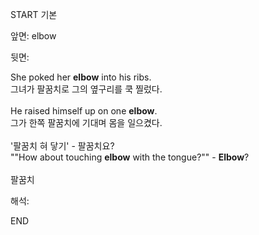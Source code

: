 START
기본

앞면:
elbow


뒷면:
 <div>She poked her <strong>elbow</strong> into his ribs. </div><div><div>그녀가 팔꿈치로 그의 옆구리를 쿡 찔렀다.</div></div><div><br></div><div><div>He raised himself up on one <strong>elbow</strong>. </div><div><div>그가 한쪽 팔꿈치에 기대며 몸을 일으켰다.</div></div></div><div><br></div><div><div><div><span>'팔꿈치 혀 닿기' - 팔꿈치요?</span></div></div><div><div><span>""How about touching <strong>elbow</strong> with the tongue?"" - <strong>Elbow</strong>?</span></div></div></div><div><br></div><div>팔꿈치 <div>


해석:
<!--ID: 1746614453814-->
END